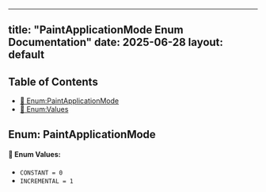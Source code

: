 <!-- Formatted by A³BS formatter.py -->
<!-- Generated by A³BS document.py -->
---
title: "PaintApplicationMode Enum Documentation"
date: 2025-06-28
layout: default
---

## Table of Contents
- [🔧 Enum:PaintApplicationMode](#enum-paintapplicationmode)
- [🔧 Enum:Values](#enum-values)
## Enum: PaintApplicationMode
#### 📝 Enum Values:
<a name="enum-values"></a>
  - `CONSTANT = 0`
  - `INCREMENTAL = 1`